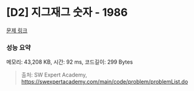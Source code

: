 # [D2] 지그재그 숫자 - 1986 

[문제 링크](https://swexpertacademy.com/main/code/problem/problemDetail.do?contestProbId=AV5PxmBqAe8DFAUq) 

### 성능 요약

메모리: 43,208 KB, 시간: 92 ms, 코드길이: 299 Bytes



> 출처: SW Expert Academy, https://swexpertacademy.com/main/code/problem/problemList.do